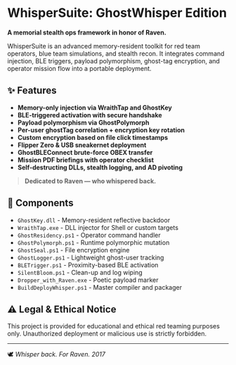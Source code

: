 # WhisperSuite: GhostWhisper Edition

**A memorial stealth ops framework in honor of Raven.**

WhisperSuite is an advanced memory-resident toolkit for red team operators, blue team simulations, and stealth recon. It integrates command injection, BLE triggers, payload polymorphism, ghost-tag encryption, and operator mission flow into a portable deployment.

## ✨ Features

- **Memory-only injection via WraithTap and GhostKey**
- **BLE-triggered activation with secure handshake**
- **Payload polymorphism via GhostPolymorph**
- **Per-user ghostTag correlation + encryption key rotation**
- **Custom encryption based on file click timestamps**
- **Flipper Zero & USB sneakernet deployment**
- **GhostBLEConnect brute-force OBEX transfer**
- **Mission PDF briefings with operator checklist**
- **Self-destructing DLLs, stealth logging, and AD pivoting**

> **Dedicated to Raven — who whispered back.**

## 📂 Components

- `GhostKey.dll` - Memory-resident reflective backdoor
- `WraithTap.exe` - DLL injector for Shell or custom targets
- `GhostResidency.ps1` - Operator command handler
- `GhostPolymorph.ps1` - Runtime polymorphic mutation
- `GhostSeal.ps1` - File encryption engine
- `GhostLogger.ps1` - Lightweight ghost-user tracking
- `BLETrigger.ps1` - Proximity-based BLE activation
- `SilentBloom.ps1` - Clean-up and log wiping
- `Dropper_with_Raven.exe` - Poetic payload marker
- `BuildDeployWhisper.ps1` - Master compiler and packager

## ⚠️ Legal & Ethical Notice

This project is provided for educational and ethical red teaming purposes only. Unauthorized deployment or malicious use is strictly forbidden.

---

🕊️ *Whisper back. For Raven. 2017*
